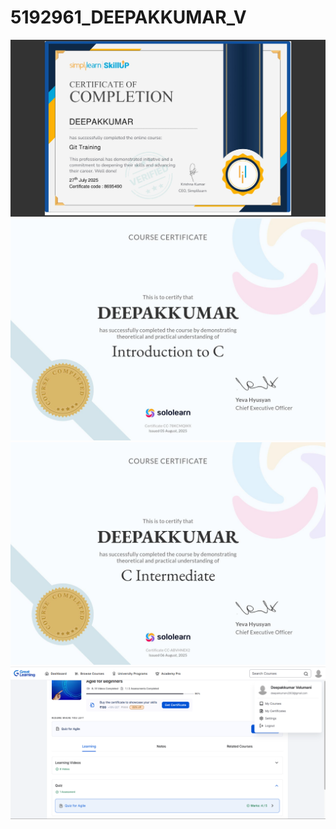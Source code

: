 # 5192961\_DEEPAKKUMAR\_V



<img src="https://github.com/deepakkumarvelu/5192961_DEEPAKKUMAR_V/blob/main/Git/Certificate/Deepakkumar_Simple_learning_Certificate.jpg" alt="image">

<img src="https://github.com/deepakkumarvelu/5192961_DEEPAKKUMAR_V/blob/main/C/Certificates/C%20Beginner%20-%20Sololearn/Introducation%20to%20C%20Certificate_%20Sololearn.jpg" alt="image">

<img src="https://github.com/deepakkumarvelu/5192961_DEEPAKKUMAR_V/blob/main/C/Certificates/C%20intermediate%20-%20Sololearn/C%20Intermediate%20Certificate%20-%20Sololearn.jpg" alt="image">

<img src="https://github.com/deepakkumarvelu/5192961_DEEPAKKUMAR_V/blob/main/SDLC/Deepakkumar_V_Agile%20course%20completion.png" alt="image"> 
